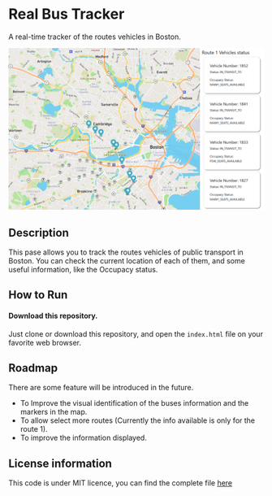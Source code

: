 # Real Bus Tracker
A real-time tracker of the routes vehicles in Boston.

![Bus Tracker PNG](../images/realbustracker.png)
## Description
This pase allows you to track the routes vehicles of public transport in Boston. You can check the current location of each of them, and some useful information, like the Occupacy status.
## How to Run
#### Download this repository.
Just clone or download this repository, and open the <code>index.html</code> file on your favorite web browser.
## Roadmap
There are some feature will be introduced in the future.
* To Improve the visual identification of the buses information and the markers in the map.
* To allow select more routes (Currently the info available is only for the route 1).
* To improve the information displayed.

## License information
This code is under MIT licence, you can find the complete file [here](https://github.com/ZiurN/JefersonMITxPRORealTimeBusTracking/blob/main/LICENSE)
